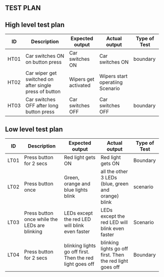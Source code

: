 TEST PLAN
-----
High level test plan
----
ID|Description|Expected output|Actual output|Type of Test
--|-----------|---------------|--------------|-----------
HT01	|Car switches ON on button press	|Car switches ON	|Car switches ON| 	boundary
HT02 |	Car wiper get switched on after single press of button|	Wipers get activated |	Wipers start operatiing	Scenario
HT03 |	Car switches OFF after long button press| Car switches OFF|	Car switches OFF	|boundary

Low level test plan
----
ID|Description|Expected output|Actual output|Type of Test
---|----------|---------------|--------------|------------
LT01|Press button for 2 secs |	Red light gets ON	|Red light gets ON|	Boundary
LT02|Press button once|	Green, orange and blue lights blink|all the other 3 LEDs (blue, green and orange) blink|scenario
LT03|Press button once while the LEDs are blinking|LEDs except the red LED will blink even faster	|LEDs except the red LED will blink even faster|Scenario
LT04|Press button for 2 secs|blinking lights go off first. Then the red light goes off|blinking lights go off first. Then the red light goes off|	Boundary
